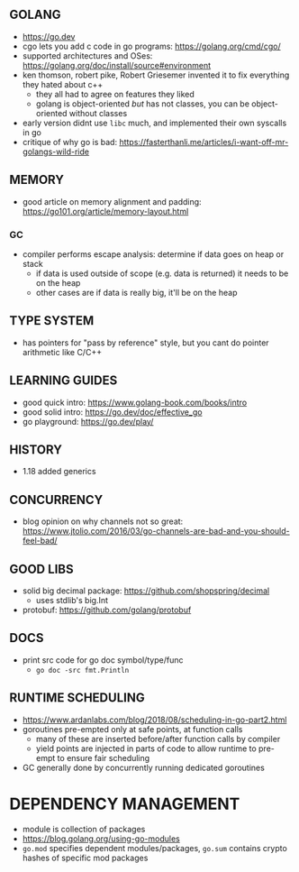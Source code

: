 ## GOLANG
- https://go.dev
- cgo lets you add c code in go programs: https://golang.org/cmd/cgo/
- supported architectures and OSes: https://golang.org/doc/install/source#environment
- ken thomson, robert pike, Robert Griesemer invented it to fix everything they hated about c++
    - they all had to agree on features they liked
    - golang is object-oriented _but_ has not classes, you can be object-oriented without classes
- early version didnt use `libc` much, and implemented their own syscalls in go
- critique of why go is bad: https://fasterthanli.me/articles/i-want-off-mr-golangs-wild-ride

## MEMORY
- good article on memory alignment and padding: https://go101.org/article/memory-layout.html
### GC
- compiler performs escape analysis: determine if data goes on heap or stack
    - if data is used outside of scope (e.g. data is returned) it needs to be on the heap
    - other cases are if data is really big, it'll be on the heap

## TYPE SYSTEM
- has pointers for "pass by reference" style, but you cant do pointer arithmetic like C/C++

## LEARNING GUIDES
- good quick intro: https://www.golang-book.com/books/intro
- good solid intro: https://go.dev/doc/effective_go
- go playground: https://go.dev/play/

## HISTORY
- 1.18 added generics


## CONCURRENCY
- blog opinion on why channels not so great: https://www.jtolio.com/2016/03/go-channels-are-bad-and-you-should-feel-bad/

## GOOD LIBS
- solid big decimal package: https://github.com/shopspring/decimal
    - uses stdlib's big.Int
- protobuf: https://github.com/golang/protobuf

## DOCS
- print src code for go doc symbol/type/func
    - `go doc -src fmt.Println`

## RUNTIME SCHEDULING
- https://www.ardanlabs.com/blog/2018/08/scheduling-in-go-part2.html
- goroutines pre-empted only at safe points, at function calls
    - many of these are inserted before/after function calls by compiler
    - yield points are injected in parts of code to allow runtime to pre-empt to ensure fair scheduling
- GC generally done by concurrently running dedicated goroutines

# DEPENDENCY MANAGEMENT
- module is collection of packages
- https://blog.golang.org/using-go-modules
- `go.mod` specifies dependent modules/packages, `go.sum` contains crypto hashes of specific mod packages
